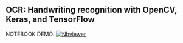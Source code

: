
## OCR: Handwriting recognition with OpenCV, Keras, and TensorFlow

NOTEBOOK DEMO:  [![Nbviewer](https://github.com/jupyter/design/blob/master/logos/Badges/nbviewer_badge.svg)](https://nbviewer.jupyter.org/github/shejz/OCR/blob/main/Handwriting%20Recognition/ocr_handwriting_recognition.ipynb)

